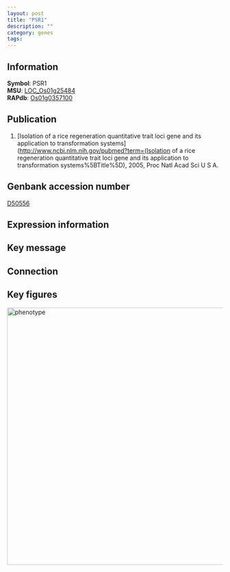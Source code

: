 ```yaml
---
layout: post
title: "PSR1"
description: ""
category: genes
tags: 
---
```


## Information
__Symbol__: PSR1  
__MSU__: [LOC_Os01g25484](http://rice.plantbiology.msu.edu/cgi-bin/ORF_infopage.cgi?orf=LOC_Os01g25484)  
__RAPdb__: [Os01g0357100](http://rapdb.dna.affrc.go.jp/viewer/gbrowse_details/irgsp1?name=Os01g0357100)  

## Publication
1. [Isolation of a rice regeneration quantitative trait loci gene and its application to transformation systems](http://www.ncbi.nlm.nih.gov/pubmed?term=(Isolation of a rice regeneration quantitative trait loci gene and its application to transformation systems%5BTitle%5D), 2005, Proc Natl Acad Sci U S A.

## Genbank accession number
[D50556](http://www.ncbi.nlm.nih.gov/nuccore/D50556)

## Expression information

## Key message

## Connection

## Key figures
<img src="http://ricencode.github.io/images/PSR1.pheno.png" alt="phenotype"  style="width: 600px;"/>



